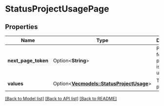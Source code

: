 # StatusProjectUsagePage

## Properties

Name | Type | Description | Notes
------------ | ------------- | ------------- | -------------
**next_page_token** | Option<**String**> | Page token for the next page of issue type usages. | [optional]
**values** | Option<[**Vec<models::StatusProjectUsage>**](StatusProjectUsage.md)> | The list of projects. | [optional]

[[Back to Model list]](../README.md#documentation-for-models) [[Back to API list]](../README.md#documentation-for-api-endpoints) [[Back to README]](../README.md)


